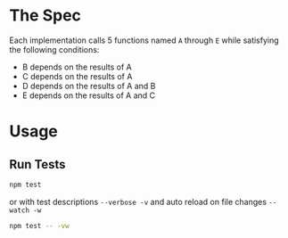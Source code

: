 # The Spec

Each implementation calls 5 functions named `A` through `E` while satisfying the following conditions:

 * B depends on the results of A
 * C depends on the results of A
 * D depends on the results of A and B
 * E depends on the results of A and C

# Usage

## Run Tests

```bash
npm test
```

or with test descriptions `--verbose -v` and auto reload on file changes `--watch -w`
```bash
npm test -- -vw
```
